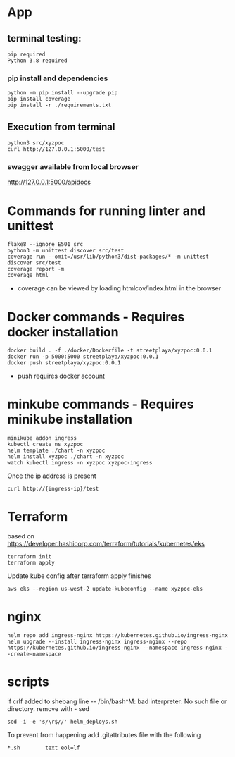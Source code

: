 # App
## terminal testing:
```
pip required
Python 3.8 required
```

### pip install and dependencies
```
python -m pip install --upgrade pip
pip install coverage
pip install -r ./requirements.txt
```

## Execution from terminal
```
python3 src/xyzpoc
curl http://127.0.0.1:5000/test
```

### swagger available from local browser
http://127.0.0.1:5000/apidocs

# Commands for running linter and unittest
```
flake8 --ignore E501 src
python3 -m unittest discover src/test
coverage run --omit=/usr/lib/python3/dist-packages/* -m unittest discover src/test
coverage report -m
coverage html
```
* coverage can be viewed by loading htmlcov/index.html in the browser

# Docker commands - Requires docker installation
```
docker build . -f ./docker/Dockerfile -t streetplaya/xyzpoc:0.0.1
docker run -p 5000:5000 streetplaya/xyzpoc:0.0.1
docker push streetplaya/xyzpoc:0.0.1
```
* push requires docker account

# minkube commands - Requires minikube installation
```
minikube addon ingress
kubectl create ns xyzpoc
helm template ./chart -n xyzpoc
helm install xyzpoc ./chart -n xyzpoc
watch kubectl ingress -n xyzpoc xyzpoc-ingress
```
Once the ip address is present
```
curl http://{ingress-ip}/test
```

# Terraform
based on https://developer.hashicorp.com/terraform/tutorials/kubernetes/eks
```
terraform init
terraform apply
```
Update kube config after terraform apply finishes
```
aws eks --region us-west-2 update-kubeconfig --name xyzpoc-eks
```

# nginx
```
helm repo add ingress-nginx https://kubernetes.github.io/ingress-nginx
helm upgrade --install ingress-nginx ingress-nginx --repo https://kubernetes.github.io/ingress-nginx --namespace ingress-nginx --create-namespace
```

# scripts
if crlf added to shebang line -- /bin/bash^M: bad interpreter: No such file or directory.
remove with - sed
```
sed -i -e 's/\r$//' helm_deploys.sh
```
To prevent from happening add .gitattributes file with the following
```
*.sh		text eol=lf
```